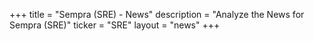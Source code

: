 +++
title = "Sempra (SRE) - News"
description = "Analyze the News for Sempra (SRE)"
ticker = "SRE"
layout = "news"
+++

